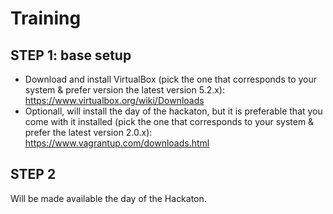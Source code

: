 # Training
## STEP 1: base setup
- Download and install VirtualBox (pick the one that corresponds to your system & prefer version the latest version 5.2.x): https://www.virtualbox.org/wiki/Downloads
- Optionall, will install the day of the hackaton, but it is preferable that you come with it installed (pick the one that corresponds to your system & prefer the latest version 2.0.x): https://www.vagrantup.com/downloads.html 

## STEP 2
Will be made available the day of the Hackaton.
